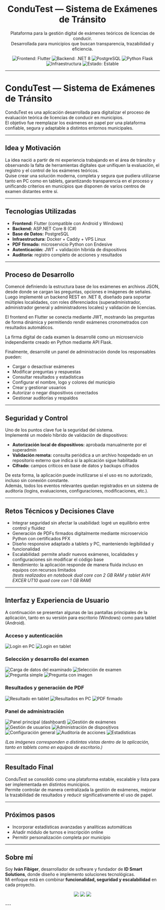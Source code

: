 <h1 align="center">ConduTest — Sistema de Exámenes de Tránsito</h1>

<p align="center">
  Plataforma para la gestión digital de exámenes teóricos de licencias de conducir.<br>
  Desarrollada para municipios que buscan transparencia, trazabilidad y eficiencia.
</p>

<p align="center">
  <img src="https://img.shields.io/badge/Frontend-Flutter-blue?style=flat-square" alt="Frontend: Flutter">
  <img src="https://img.shields.io/badge/Backend-.NET%208-purple?style=flat-square" alt="Backend: .NET 8">
  <img src="https://img.shields.io/badge/Base%20de%20Datos-PostgreSQL-blue?style=flat-square" alt="PostgreSQL">
  <img src="https://img.shields.io/badge/Microservicio-Python%20%7C%20Flask-green?style=flat-square" alt="Python Flask">
  <img src="https://img.shields.io/badge/Infraestructura-Docker%20%7C%20Caddy%20%7C%20VPS-lightgrey?style=flat-square" alt="Infraestructura">
  <img src="https://img.shields.io/badge/Estado-Estable-success?style=flat-square" alt="Estado: Estable">
</p>

---



# ConduTest — Sistema de Exámenes de Tránsito

ConduTest es una aplicación desarrollada para digitalizar el proceso de evaluación teórica de licencias de conducir en municipios.  
El objetivo fue reemplazar los exámenes en papel por una plataforma confiable, segura y adaptable a distintos entornos municipales.

---

## Idea y Motivación

La idea nació a partir de mi experiencia trabajando en el área de tránsito y observando la falta de herramientas digitales que unifiquen la evaluación, el registro y el control de los exámenes teóricos.  
Quise crear una solución moderna, completa y segura que pudiera utilizarse tanto en PC como en tablets, garantizando transparencia en el proceso y unificando criterios en municipios que disponen de varios centros de examen distantes entre sí.

---

## Tecnologías Utilizadas

- **Frontend:** Flutter (compatible con Android y Windows)  
- **Backend:** ASP.NET Core 8 (C#)  
- **Base de Datos:** PostgreSQL  
- **Infraestructura:** Docker + Caddy + VPS Linux  
- **PDF firmado:** microservicio Python con Endesive  
- **Autenticación:** JWT + validación híbrida de dispositivos  
- **Auditoría:** registro completo de acciones y resultados  

---

## Proceso de Desarrollo

Comencé definiendo la estructura base de los exámenes en archivos JSON, desde donde se cargan las preguntas, opciones e imágenes de señales.  
Luego implementé un backend REST en .NET 8, diseñado para soportar múltiples localidades, con roles diferenciados (superadministrador, administrador general y administradores locales) y validación de licencias.

El frontend en Flutter se conecta mediante JWT, mostrando las preguntas de forma dinámica y permitiendo rendir exámenes cronometrados con resultados automáticos.

La firma digital de cada examen la desarrollé como un microservicio independiente creado en Python mediante API Flask.

Finalmente, desarrollé un panel de administración donde los responsables pueden:

- Cargar o desactivar exámenes  
- Modificar preguntas y respuestas  
- Consultar resultados y estadísticas  
- Configurar el nombre, logo y colores del municipio  
- Crear y gestionar usuarios  
- Autorizar o negar dispositivos conectados  
- Gestionar auditorías y respaldos  

---

## Seguridad y Control

Uno de los puntos clave fue la seguridad del sistema.  
Implementé un modelo híbrido de validación de dispositivos:

- **Autorización local de dispositivos:** aprobada manualmente por el superadmin  
- **Validación remota:** consulta periódica a un archivo hospedado en un repositorio externo que indica si la aplicación sigue habilitada  
- **Cifrado:** campos críticos en base de datos y backups cifrados  

De esta forma, la aplicación puede inutilizarse si el uso es no autorizado, incluso sin conexión constante.  
Además, todos los eventos relevantes quedan registrados en un sistema de auditoría (logins, evaluaciones, configuraciones, modificaciones, etc.).

---

## Retos Técnicos y Decisiones Clave

- Integrar seguridad sin afectar la usabilidad: logré un equilibrio entre control y fluidez  
- Generación de PDFs firmados digitalmente mediante microservicio Python con certificados PFX  
- Diseño responsive adaptado a tablets y PC, manteniendo legibilidad y funcionalidad  
- Escalabilidad: permite añadir nuevos exámenes, localidades y configuraciones sin modificar el código base  
- Rendimiento: la aplicación responde de manera fluida incluso en equipos con recursos limitados  
  *(tests realizados en notebook dual core con 2 GB RAM y tablet AVH EXCER UT10 quad core con 1 GB RAM)*  

---

## Interfaz y Experiencia de Usuario

A continuación se presentan algunas de las pantallas principales de la aplicación, tanto en su versión para escritorio (Windows) como para tablet (Android).

### Acceso y autenticación
![Login en PC](screenshots/login_pc.png)
![Login en tablet](screenshots/login_tablet.png)

### Selección y desarrollo del examen
![Carga de datos del examinado](screenshots/carga_usuarios_tablet.png)
![Selección de examen](screenshots/seleccion_examen_tablet.png)
![Pregunta simple](screenshots/pregunta_simple_tablet.png)
![Pregunta con imagen](screenshots/pregunta_imagen_tablet.png)

### Resultados y generación de PDF
![Resultado en tablet](screenshots/resultado_tablet.png)
![Resultados en PC](screenshots/resultados_pc.png)
![PDF firmado](screenshots/pdf_resultado.png)

### Panel de administración
![Panel principal (dashboard)](screenshots/dashboard_pc.png)
![Gestión de exámenes](screenshots/examenes_pc.png)
![Gestión de usuarios](screenshots/usuarios_pc.png)
![Administración de dispositivos](screenshots/dispositivos_pc.png)
![Configuración general](screenshots/configuracion_pc.png)
![Auditoría de acciones](screenshots/auditoria_pc.png)
![Estadísticas](screenshots/estadisticas_pc.png)

*(Las imágenes corresponden a distintas vistas dentro de la aplicación, tanto en tablets como en equipos de escritorio.)*

---

## Resultado Final

ConduTest se consolidó como una plataforma estable, escalable y lista para ser implementada en distintos municipios.  
Permite controlar de manera centralizada la gestión de exámenes, mejorar la trazabilidad de resultados y reducir significativamente el uso de papel.

---

## Próximos pasos

- Incorporar estadísticas avanzadas y analíticas automáticas  
- Añadir módulo de turnos e inscripción online  
- Permitir personalización completa por municipio  

---

## Sobre mí

Soy **Iván Fibiger**, desarrollador de software y fundador de **ID Smart Solutions**, donde diseño e implemento soluciones tecnológicas.  
Mi enfoque está en combinar **funcionalidad, seguridad y escalabilidad** en cada proyecto.

<p align="center">
  <img src="https://img.shields.io/badge/Autor-Iván%20Fibiger-lightgrey?style=flat-square">
  <img src="https://img.shields.io/badge/Licencia-Propietaria-blue?style=flat-square">
  <img src="https://img.shields.io/badge/Contacto-ID%20Smart%20Solutions-333?style=flat-square">
</p>
---
